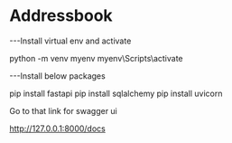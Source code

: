 # Addressbook

---Install virtual env and activate

python -m venv myenv
myenv\Scripts\activate

---Install below packages

pip install fastapi
pip install sqlalchemy
pip install uvicorn


Go to that link for swagger ui

http://127.0.0.1:8000/docs

